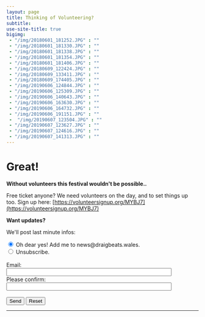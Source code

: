 ```yaml
---
layout: page
title: Thinking of Volunteering?
subtitle: 
use-site-title: true
bigimg:
 - "/img/20180601_181252.JPG" : ""
 - "/img/20180601_181330.JPG" : ""
 - "/img/20180601_181338.JPG" : ""
 - "/img/20180601_181354.JPG" : ""
 - "/img/20180601_181406.JPG" : ""
 - "/img/20180609_122424.JPG" : ""
 - "/img/20180609_133411.JPG" : ""
 - "/img/20180609_174405.JPG" : ""
 - "/img/20190606_124844.JPG" : ""
 - "/img/20190606_125309.JPG" : ""
 - "/img/20190606_140643.JPG" : ""
 - "/img/20190606_163630.JPG" : ""
 - "/img/20190606_164732.JPG" : ""
 - "/img/20190606_191151.JPG" : ""
 -  "/img/20190607_123504.JPG" : ""
 - "/img/20190607_123627.JPG" : ""
 - "/img/20190607_124616.JPG" : ""
 - "/img/20190607_141313.JPG" : ""
---
```



# Great!

**Without volunteers this festival wouldn't be possible..**

Free ticket anyone? We need volunteers on the day, and to set things up too.
Sign up here: [https://volunteersignup.org/MYBJ7](https://volunteersignup.org/MYBJ7)

**Want updates?**

We'll post last minute infos:

<form action="https://ml.kundenserver.de/cgi-bin/mailinglist.cgi" method="POST" target="_blank">
  <input checked name="subscribe_r" type="radio" value="subscribe">
  Oh dear yes! Add me to news@draigbeats.wales.
  <br />
  <input name="subscribe_r" type="radio" value="unsubscribe">
  Unsubscribe.
  <br />
  <br />
  Email:
  <br />
  <input maxlength="51" name="mailaccount_r" size="51" type="text">
  <br />
  Please confirm:
  <br />
  <input maxlength="51" name="mailaccount2_r" size="51" type="text">
  <br />
  <br />
  <input type="SUBMIT" value="Send">
  <input type="RESET" value="Reset">
  <hr />
  <input name="FBMLNAME" type="hidden" value="news@draigbeats.wales">
  <br />
  <input name="FBLANG" type="hidden" value="en">
  <br />
  <input name="FBURLERROR_L" type="hidden" value="https://ml.kundenserver.de/mailinglist/error.en.html">
  <br />
  <input name="FBURLSUBSCRIBE_L" type="hidden" value="https://ml.kundenserver.de/mailinglist/subscribe.en.html">
  <br />
  <input name="FBURLUNSUBSCRIBE_L" type="hidden" value="https://ml.kundenserver.de/mailinglist/unsubscribe.en.html">
  <br />
  <input name="FBURLINVALID_L" type="hidden" value="https://ml.kundenserver.de/mailinglist/invalid.en.html">
</form>
    
